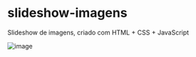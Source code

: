 # slideshow-imagens

Slideshow de imagens, criado com HTML + CSS + JavaScript


![image](https://user-images.githubusercontent.com/6372185/197911165-8c9904b4-52e6-4e67-8f7c-230c16142ce5.png)
